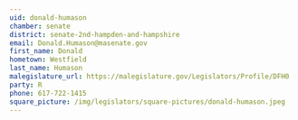 ```yaml
---
uid: donald-humason
chamber: senate
district: senate-2nd-hampden-and-hampshire
email: Donald.Humason@masenate.gov
first_name: Donald
hometown: Westfield
last_name: Humason
malegislature_url: https://malegislature.gov/Legislators/Profile/DFH0
party: R
phone: 617-722-1415
square_picture: /img/legislators/square-pictures/donald-humason.jpeg
---
```

